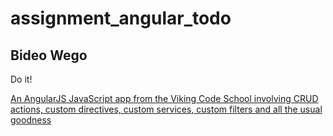 # assignment_angular_todo

## Bideo Wego

Do it!

[An AngularJS JavaScript app from the Viking Code School involving CRUD actions, custom directives, custom services, custom filters and all the usual goodness](http://www.vikingcodeschool.com)
